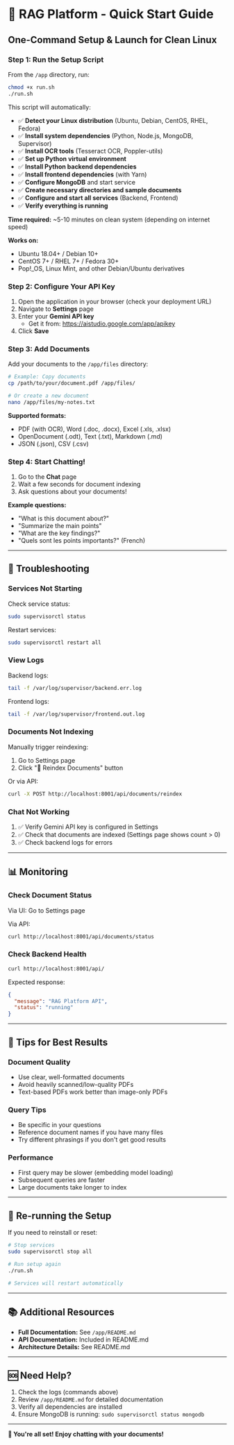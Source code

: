 # 🚀 RAG Platform - Quick Start Guide

## One-Command Setup & Launch for Clean Linux

### Step 1: Run the Setup Script

From the `/app` directory, run:

```bash
chmod +x run.sh
./run.sh
```

This script will automatically:
- ✅ **Detect your Linux distribution** (Ubuntu, Debian, CentOS, RHEL, Fedora)
- ✅ **Install system dependencies** (Python, Node.js, MongoDB, Supervisor)
- ✅ **Install OCR tools** (Tesseract OCR, Poppler-utils)
- ✅ **Set up Python virtual environment**
- ✅ **Install Python backend dependencies**
- ✅ **Install frontend dependencies** (with Yarn)
- ✅ **Configure MongoDB** and start service
- ✅ **Create necessary directories and sample documents**
- ✅ **Configure and start all services** (Backend, Frontend)
- ✅ **Verify everything is running**

**Time required:** ~5-10 minutes on clean system (depending on internet speed)

**Works on:**
- Ubuntu 18.04+ / Debian 10+
- CentOS 7+ / RHEL 7+ / Fedora 30+
- Pop!_OS, Linux Mint, and other Debian/Ubuntu derivatives

### Step 2: Configure Your API Key

1. Open the application in your browser (check your deployment URL)
2. Navigate to **Settings** page
3. Enter your **Gemini API key**
   - Get it from: https://aistudio.google.com/app/apikey
4. Click **Save**

### Step 3: Add Documents

Add your documents to the `/app/files` directory:

```bash
# Example: Copy documents
cp /path/to/your/document.pdf /app/files/

# Or create a new document
nano /app/files/my-notes.txt
```

**Supported formats:**
- PDF (with OCR), Word (.doc, .docx), Excel (.xls, .xlsx)
- OpenDocument (.odt), Text (.txt), Markdown (.md)
- JSON (.json), CSV (.csv)

### Step 4: Start Chatting!

1. Go to the **Chat** page
2. Wait a few seconds for document indexing
3. Ask questions about your documents!

**Example questions:**
- "What is this document about?"
- "Summarize the main points"
- "What are the key findings?"
- "Quels sont les points importants?" (French)

---

## 🔧 Troubleshooting

### Services Not Starting

Check service status:
```bash
sudo supervisorctl status
```

Restart services:
```bash
sudo supervisorctl restart all
```

### View Logs

Backend logs:
```bash
tail -f /var/log/supervisor/backend.err.log
```

Frontend logs:
```bash
tail -f /var/log/supervisor/frontend.out.log
```

### Documents Not Indexing

Manually trigger reindexing:
1. Go to Settings page
2. Click "🔄 Reindex Documents" button

Or via API:
```bash
curl -X POST http://localhost:8001/api/documents/reindex
```

### Chat Not Working

1. ✅ Verify Gemini API key is configured in Settings
2. ✅ Check that documents are indexed (Settings page shows count > 0)
3. ✅ Check backend logs for errors

---

## 📊 Monitoring

### Check Document Status

Via UI: Go to Settings page

Via API:
```bash
curl http://localhost:8001/api/documents/status
```

### Check Backend Health

```bash
curl http://localhost:8001/api/
```

Expected response:
```json
{
  "message": "RAG Platform API",
  "status": "running"
}
```

---

## 🎯 Tips for Best Results

### Document Quality
- Use clear, well-formatted documents
- Avoid heavily scanned/low-quality PDFs
- Text-based PDFs work better than image-only PDFs

### Query Tips
- Be specific in your questions
- Reference document names if you have many files
- Try different phrasings if you don't get good results

### Performance
- First query may be slower (embedding model loading)
- Subsequent queries are faster
- Large documents take longer to index

---

## 🔄 Re-running the Setup

If you need to reinstall or reset:

```bash
# Stop services
sudo supervisorctl stop all

# Run setup again
./run.sh

# Services will restart automatically
```

---

## 📚 Additional Resources

- **Full Documentation:** See `/app/README.md`
- **API Documentation:** Included in README.md
- **Architecture Details:** See README.md

---

## 🆘 Need Help?

1. Check the logs (commands above)
2. Review `/app/README.md` for detailed documentation
3. Verify all dependencies are installed
4. Ensure MongoDB is running: `sudo supervisorctl status mongodb`

---

**🎉 You're all set! Enjoy chatting with your documents!**
